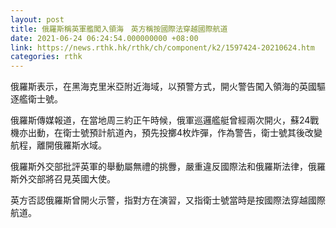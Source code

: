 ```yaml
---
layout: post
title: 俄羅斯稱英軍艦闖入領海　英方稱按國際法穿越國際航道
date: 2021-06-24 06:24:54.000000000 +08:00
link: https://news.rthk.hk/rthk/ch/component/k2/1597424-20210624.htm
categories: rthk
---
```


俄羅斯表示，在黑海克里米亞附近海域，以預警方式，開火警告闖入領海的英國驅逐艦衛士號。

俄羅斯傳媒報道，在當地周三約正午時候，俄軍巡邏艦艇曾經兩次開火，蘇24戰機亦出動，在衛士號預計航道內，預先投擲4枚炸彈，作為警告，衛士號其後改變航程，離開俄羅斯水域。

俄羅斯外交部批評英軍的舉動屬無禮的挑釁，嚴重違反國際法和俄羅斯法律，俄羅斯外交部將召見英國大使。

英方否認俄羅斯曾開火示警，指對方在演習，又指衛士號當時是按國際法穿越國際航道。
